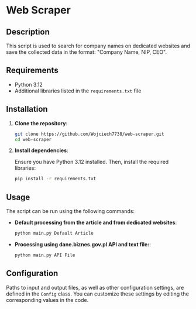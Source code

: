 # Web Scraper

## Description

This script is used to search for company names on dedicated websites and save the collected data in the format: "Company Name, NIP, CEO".

## Requirements

- Python 3.12
- Additional libraries listed in the `requirements.txt` file

## Installation

1. **Clone the repository**:

   ```bash
   git clone https://github.com/Wojciech7738/web-scraper.git
   cd web-scraper

2. **Install dependencies**:

    Ensure you have Python 3.12 installed. Then, install the required libraries:
    
    ```bash
    pip install -r requirements.txt

## Usage

The script can be run using the following commands:

- **Default processing from the article and from dedicated websites**:
    ```bash
    python main.py Default Article
- **Processing using dane.biznes.gov.pl API and text file:**:
    ```bash
    python main.py API File
## Configuration
Paths to input and output files, as well as other configuration settings, are defined in the `Config` class. You can customize these settings by editing the corresponding values in the code.

